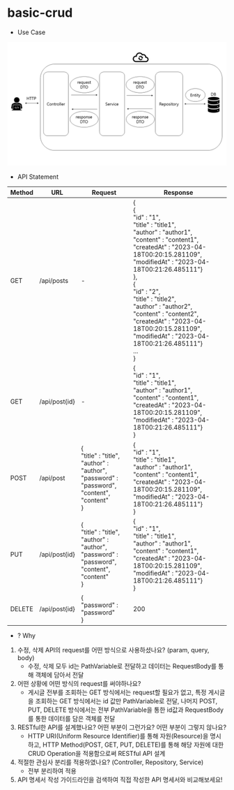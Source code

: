 # basic-crud

- Use Case

![Use Case.png](Use%20Case.png)

- API Statement

| Method | URL           | Request                                                                                                          | Response                                                                                                                                                                                                                                                                                                                                                                                                                               |   
|--------|---------------|------------------------------------------------------------------------------------------------------------------|----------------------------------------------------------------------------------------------------------------------------------------------------------------------------------------------------------------------------------------------------------------------------------------------------------------------------------------------------------------------------------------------------------------------------------------|
| GET    | /api/posts    | -                                                                                                                | {<br/>{<br/>"id" : "1",<br/>"title" : "title1",<br/> "author" : "author1",<br/> "content" : "content1",<br/> "createdAt" : "2023-04-18T00:20:15.281109",<br/>"modifiedAt" : "2023-04-18T00:21:26.485111"}<br/>},<br/>{<br/>"id" : "2",<br/>"title" : "title2",<br/> "author" : "author2",<br/> "content" : "content2",<br/> "createdAt" : "2023-04-18T00:20:15.281109",<br/>"modifiedAt" : "2023-04-18T00:21:26.485111"}<br/>...<br/>} |   
| GET    | /api/post{id} | -                                                                                                                | {<br/>"id" : "1",<br/>"title" : "title1",<br/> "author" : "author1",<br/> "content" : "content1",<br/> "createdAt" : "2023-04-18T00:20:15.281109",<br/>"modifiedAt" : "2023-04-18T00:21:26.485111"}<br/>}                                                                                                                                                                                                                              |   
| POST   | /api/post     | {<br/>"title" : "title",<br/> "author" : "author",<br/> "password" : "password",<br/> "content", "content"<br/>} | {<br/>"id" : "1",<br/>"title" : "title1",<br/> "author" : "author1",<br/> "content" : "content1",<br/> "createdAt" : "2023-04-18T00:20:15.281109",<br/>"modifiedAt" : "2023-04-18T00:21:26.485111"}<br/>}                                                                                                                                                                                                                              |   
| PUT    | /api/post{id} | {<br/>"title" : "title",<br/> "author" : "author",<br/> "password" : "password",<br/> "content", "content"<br/>} | {<br/>"id" : "1",<br/>"title" : "title1",<br/> "author" : "author1",<br/> "content" : "content1",<br/> "createdAt" : "2023-04-18T00:20:15.281109",<br/>"modifiedAt" : "2023-04-18T00:21:26.485111"}<br/>}                                                                                                                                                                                                                              |  
| DELETE | /api/post{id} | {<br/>"password" : "password"<br/>}                                                                              | 200                                                                                                                                                                                                                                                                                                                                                                                                                                    |  

- ? Why
1. 수정, 삭제 API의 request를 어떤 방식으로 사용하셨나요? (param, query, body)
    - 수정, 삭제 모두 id는 PathVariable로 전달하고 데이터는 RequestBody를 통해 객체에 담아서 전달
2. 어떤 상황에 어떤 방식의 request를 써야하나요?
    - 게시글 전부를 조회하는 GET 방식에서는 request할 필요가 없고, 특정 게시글을 조회하는 GET 방식에서는 id 값만 PathVariable로 전달, 나머지 POST, PUT, DELETE 방식에서는 전부 PathVariable을 통한 id값과 RequestBody를 통한 데이터를 담은 객체를 전달
3. RESTful한 API를 설계했나요? 어떤 부분이 그런가요? 어떤 부분이 그렇지 않나요?
    - HTTP URI(Uniform Resource Identifier)를 통해 자원(Resource)을 명시하고, HTTP Method(POST, GET, PUT, DELETE)를 통해 해당 자원에 대한 CRUD Operation을 적용함으로써 RESTful API 설계
4. 적절한 관심사 분리를 적용하였나요? (Controller, Repository, Service)
    - 전부 분리하여 적용
5. API 명세서 작성 가이드라인을 검색하여 직접 작성한 API 명세서와 비교해보세요!

